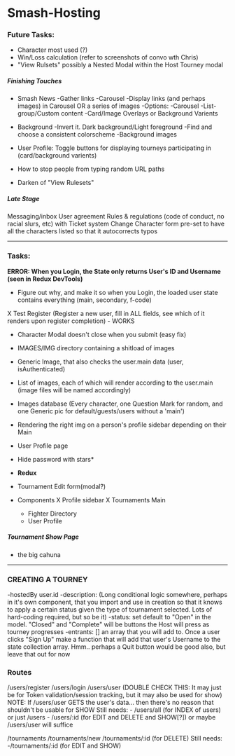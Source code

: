# Smash-Hosting

### Future Tasks:
- Character most used (?)
- Win/Loss calculation (refer to screenshots of convo wth Chris)
- "View Rulsets" possibly a Nested Modal within the Host Tourney modal


##### Finishing Touches
- Smash News 
	-Gather links
	-Carousel
	-Display links (and perhaps images) in Carousel OR a series of images
		-Options:
			-Carousel
			-List-group/Custom content
			-Card/Image Overlays or Background Varients

- Background
	-Invert it.  Dark background/Light foreground
	-Find and choose a consistent colorscheme
	-Background images

- User Profile: Toggle buttons for displaying tourneys participating in (card/background varients)

- How to stop people from typing random URL paths

- Darken <CardHeader> of "View Rulesets"

##### Late Stage
Messaging/inbox
User agreement
Rules & regulations (code of conduct, no racial slurs, etc)
with Ticket system
Change Character form pre-set to have all the characters listed so that it autocorrects typos



-----



### Tasks:
__ERROR: When you Login, the State only returns User's ID and Username (seen in Redux DevTools)__
- Figure out why, and make it so when you Login, the loaded user state contains everything (main, secondary, f-code)

X Test Register (Register a new user, fill in ALL fields, see which of it renders upon register completion) - WORKS

- Character Modal doesn't close when you submit (easy fix)

- IMAGES/IMG directory containing a shitload of images
- Generic Image, that also checks the user.main data (user, isAuthenticated)
- List of images, each of which will render according to the user.main (image files will be named accordingly)
- Images database (Every character, one Question Mark for random, and one Generic pic for default/guests/users without a 'main')
- Rendering the right img on a person's profile sidebar depending on their Main

- User Profile page

- Hide password with stars*

- __Redux__
- Tournament Edit form(modal?)
- Components
	X Profile sidebar
	X Tournaments Main
	- Fighter Directory
	- User Profile


##### Tournament Show Page
- the big cahuna



-----



### CREATING A TOURNEY
-hostedBy user.id
-description: (Long conditional logic somewhere, perhaps in it's own component, that you import and use in creation so that it knows to apply a certain status given the type of tournament selected.  Lots of hard-coding required, but so be it)
-status: set default to "Open" in the model.  "Closed" and "Complete" will be buttons the Host will press as tourney progresses
-entrants: [] an array that you will add to.  Once a user clicks "Sign Up" make a function that will add that user's Username to the state collection array.  Hmm.. perhaps a Quit button would be good also, but leave that out for now


 
### Routes
/users/register
/users/login
/users/user (DOUBLE CHECK THIS: It may just be for Token validation/session tracking, but it may also be used for show)
NOTE: If /users/user GETS the user's data... then there's no reason that shouldn't be usable for SHOW
Still needs:
	- /users/all (for INDEX of users) or just /users
	- /users/:id (for EDIT and DELETE and SHOW[?]) or maybe /users/user will suffice

/tournaments
/tournaments/new
/tournaments/:id (for DELETE)
Still needs:
	-/tournaments/:id (for EDIT and SHOW)